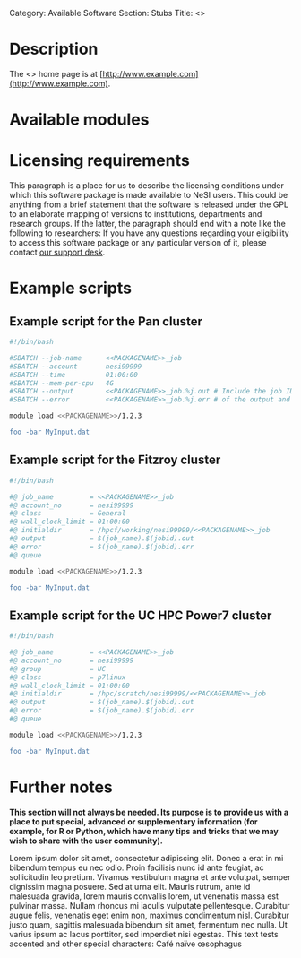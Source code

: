 Category: Available Software
Section: Stubs
Title: <<PACKAGENAME>>
<!-- The above lines, specifying the category, section and title, must be
present and always comprising the first three lines of the article. -->

# Description
<!--This is a placeholder for a description. Do not edit.-->

The <<PACKAGENAME>> home page is at [http://www.example.com](http://www.example.com).

# Available modules
<!--This is a placeholder for an automatically generated table. Do not edit.-->

# Licensing requirements

This paragraph is a place for us to describe the licensing conditions under
which this software package is made available to NeSI users. This could be
anything from a brief statement that the software is released under the GPL to
an elaborate mapping of versions to institutions, departments and research
groups. If the latter, the paragraph should end with a note like the following
to researchers: If you have any questions regarding your eligibility to access
this software package or any particular version of it, please contact [our
support desk](mailto:support@nesi.org.nz).

# Example scripts

## Example script for the Pan cluster

```bash
#!/bin/bash

#SBATCH --job-name      <<PACKAGENAME>>_job
#SBATCH --account       nesi99999
#SBATCH --time          01:00:00
#SBATCH --mem-per-cpu   4G
#SBATCH --output        <<PACKAGENAME>>_job.%j.out # Include the job ID in the names
#SBATCH --error         <<PACKAGENAME>>_job.%j.err # of the output and error files

module load <<PACKAGENAME>>/1.2.3

foo -bar MyInput.dat
```

## Example script for the Fitzroy cluster

```bash
#!/bin/bash

#@ job_name         = <<PACKAGENAME>>_job
#@ account_no       = nesi99999
#@ class            = General
#@ wall_clock_limit = 01:00:00
#@ initialdir       = /hpcf/working/nesi99999/<<PACKAGENAME>>_job
#@ output           = $(job_name).$(jobid).out
#@ error            = $(job_name).$(jobid).err
#@ queue

module load <<PACKAGENAME>>/1.2.3

foo -bar MyInput.dat
```

## Example script for the UC HPC Power7 cluster

```bash
#!/bin/bash

#@ job_name         = <<PACKAGENAME>>_job
#@ account_no       = nesi99999
#@ group            = UC
#@ class            = p7linux
#@ wall_clock_limit = 01:00:00
#@ initialdir       = /hpc/scratch/nesi99999/<<PACKAGENAME>>_job
#@ output           = $(job_name).$(jobid).out
#@ error            = $(job_name).$(jobid).err
#@ queue

module load <<PACKAGENAME>>/1.2.3

foo -bar MyInput.dat
```

# Further notes

**This section will not always be needed. Its purpose is to provide us with a
place to put special, advanced or supplementary information (for example, for R
or Python, which have many tips and tricks that we may wish to share with the
user community).**

Lorem ipsum dolor sit amet, consectetur adipiscing elit.  Donec a erat in mi
bibendum tempus eu nec odio. Proin facilisis nunc id ante feugiat, ac
sollicitudin leo pretium. Vivamus vestibulum magna et ante volutpat, semper
dignissim magna posuere. Sed at urna elit. Mauris rutrum, ante id malesuada
gravida, lorem mauris convallis lorem, ut venenatis massa est pulvinar massa.
Nullam rhoncus mi iaculis vulputate pellentesque. Curabitur augue felis,
venenatis eget enim non, maximus condimentum nisl. Curabitur justo quam,
sagittis malesuada bibendum sit amet, fermentum nec nulla. Ut varius ipsum ac
lacus porttitor, sed imperdiet nisi egestas. This text tests accented and other
special characters: Café naïve œsophagus
